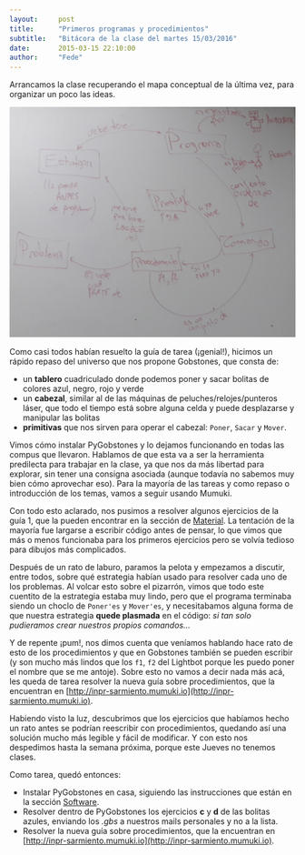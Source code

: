 ```yaml
---
layout:     post
title:      "Primeros programas y procedimientos"
subtitle:   "Bitácora de la clase del martes 15/03/2016"
date:       2015-03-15 22:10:00
author:     "Fede"
---
```


Arrancamos la clase recuperando el mapa conceptual de la última vez, para organizar un poco las ideas.

![Mapa Conceptual](/img/2016-02-29/mapaConceptos.png)

Como casi todos habían resuelto la guía de tarea (¡genial!), hicimos un rápido repaso del universo que nos propone Gobstones, que consta de:

* un **tablero** cuadriculado donde podemos poner y sacar bolitas de colores azul, negro, rojo y verde
* un **cabezal**, similar al de las máquinas de peluches/relojes/punteros láser, que todo el tiempo está sobre alguna celda y puede desplazarse y manipular las bolitas
* **primitivas** que nos sirven para operar el cabezal: `Poner`, `Sacar` y `Mover`.

Vimos cómo instalar PyGobstones y lo dejamos funcionando en todas las compus que llevaron. Hablamos de que esta va a ser la herramienta predilecta para trabajar en la clase, ya que nos da más libertad para explorar, sin tener una consigna asociada (aunque todavía no sabemos muy bien cómo aprovechar eso). Para la mayoría de las tareas y como repaso o introducción de los temas, vamos a seguir usando Mumuki.

Con todo esto aclarado, nos pusimos a resolver algunos ejercicios de la guía 1, que la pueden encontrar en la sección de [Material](/material). La tentación de la mayoría fue largarse a escribir código antes de pensar, lo que vimos que más o menos funcionaba para los primeros ejercicios pero se volvía tedioso para dibujos más complicados. 

Después de un rato de laburo, paramos la pelota y empezamos a discutir, entre todos, sobre qué estrategia habían usado para resolver cada uno de los problemas. Al volcar esto sobre el pizarrón, vimos que todo este cuentito de la estrategia estaba muy lindo, pero que el programa terminaba siendo un choclo de `Poner'es` y `Mover'es`, y necesitabamos alguna forma de que nuestra estrategia **quede plasmada** en el código: _si tan solo pudieramos crear nuestros propios comandos..._

Y de repente ¡pum!, nos dimos cuenta que veníamos hablando hace rato de esto de los procedimientos y que en Gobstones también se pueden escribir (y son mucho más lindos que los `f1`, `f2` del Lightbot porque les puedo poner el nombre que se me antoje). Sobre esto no vamos a decir nada más acá, les queda de tarea resolver la nueva guía sobre procedimientos, que la encuentran en [http://inpr-sarmiento.mumuki.io](http://inpr-sarmiento.mumuki.io).

Habiendo visto la luz, descubrimos que los ejercicios que habíamos hecho un rato antes se podrían reescribir con procedimientos, quedando así una solución mucho más legible y fácil de modificar. Y con esto nos despedimos hasta la semana próxima, porque este Jueves no tenemos clases.

Como tarea, quedó entonces:

* Instalar PyGobstones en casa, siguiendo las instrucciones que están en la sección [Software](/software).
* Resolver dentro de PyGobstones los ejercicios **c** y **d** de las bolitas azules, enviando los _.gbs_ a nuestros mails personales y no a la lista.
* Resolver la nueva guía sobre procedimientos, que la encuentran en [http://inpr-sarmiento.mumuki.io](http://inpr-sarmiento.mumuki.io).